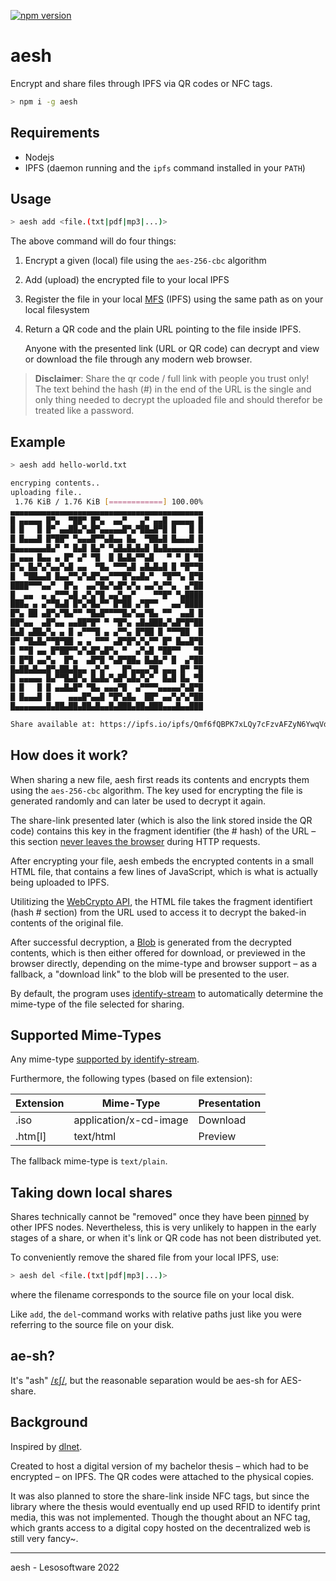 [![npm version](https://img.shields.io/npm/v/aesh)](https://www.npmjs.com/package/aesh)

# aesh

Encrypt and share files through IPFS via QR codes or NFC tags.

```bash
> npm i -g aesh
```

## Requirements

* Nodejs
* IPFS (daemon running and the `ipfs` command installed in your `PATH`)

## Usage

```bash
> aesh add <file.(txt|pdf|mp3|...)>
```

The above command will do four things:

1. Encrypt a given (local) file using the `aes-256-cbc` algorithm
2. Add (upload) the encrypted file to your local IPFS
3. Register the file in your local [MFS](https://docs.ipfs.io/concepts/file-systems/#mutable-file-system-mfs) (IPFS) using the same path as on your local filesystem
4. Return a QR code and the plain URL pointing to the file inside IPFS.

   Anyone with the presented link (URL or QR code) can decrypt and view  
   or download the file through any modern web browser.

> **Disclaimer**: Share the qr code / full link with people you trust only! The text behind the hash (#) in the end of the URL is the single and only thing needed to decrypt the uploaded file and should therefor be treated like a password.

## Example

```bash
> aesh add hello-world.txt 

encryping contents..
uploading file..
 1.76 KiB / 1.76 KiB [============] 100.00%
▄▄▄▄▄▄▄▄▄▄▄▄▄▄▄▄▄▄▄▄▄▄▄▄▄▄▄▄▄▄▄▄▄▄▄▄▄▄▄▄▄▄▄
█ ▄▄▄▄▄ █▀▄  ▀██▀ █▀▄  ▄▄▀   ▄▀ ▄▄█ ▄▄▄▄▄ █
█ █   █ █▀ ▄▄██▄▀▄█▀▄▄▄▄▄█▀▄▀██▄█▀█ █   █ █
█ █▄▄▄█ █▀██▀ ▀▄▄▄█▀▀▄█▄▄ █▄  ▀██▄█ █▄▄▄█ █
█▄▄▄▄▄▄▄█▄▀ ▀ █▄█ █▄▀ ▀▄█▄█▄█▄█ █▄█▄▄▄▄▄▄▄█
█ ▄▄▄ █▄▄ ▄ █▀ ▄▀ ▀█  █ █▄█▄▀▀▄█   ▀ ▀ █ ▀█
█▀▄ █▄▀▄▀▄▄▀▄█ ▄▄  ▀█▄ ▀▀▀▄█ ▄█▄█▄█ █ ▀█▀▀█
█  ▀██▄▄█ █▄▄▀▀▄▀▄█▀▄▄▀▀▀█▀▄▄█▄▀  ▀█▀▀▄ █▀█
████▀▀▀▄▄▀  █▀▄  ▄▄▀█▄▀▄█▀▄▀▄ ▄▄▀▄▀▀▄  ▄▀██
█  ▄▄  ▄ ▄▀▀▀▄█ ▄▀▄▀█ ▄▄▀▄▄▀    ▀▀█▀ ▀▄████
███▄ ▄ ▄▀▀█▄█ █▀▄▀█▄▀▀ █▀██ ▄▀█▀▀   ▄▄▀████
█▀▄ ██ ▄█▀▄▀█▄▀▀ ▀█▄█▀▀▀▀█▄▀▄▄▀█▄ ▀▀  ▄▄█ █
██▀▄▄  ▄█▀▄▄ ▄▄██▀█▀ ▀ ▀█▀▄ ▄█▄███▄▀▄█▀█▀██
█▄█ ▄██▄▀▄ ▄ █ ▄▀▀▀█ ▄ ▄▀▀▄ █▀██ █ ▀▀▀██  █
█▀ ▀█▄█▄▀▀█▀██ ▄ ▄ ▀▀▀ ▄█▀█▀▄▀▄▀▀ █▀ █▄▄█▀█
█ ▀▀█ ▄▄ █▀██▀▀▄▀▄█▀▄█▀▄ ▀  ▄▀▄█ ▀██▀▀   ▀█
█ █▀█ ▄▄▀▄  █▀▄  ▄█▀█ ▀▄█▀██▄ █▄█▄▀ █  ▄▀██
█▄██▄█▄▄█▀▄██▄█▄▄ ▄▀▄▀   █▀▄▄▄▄▀█ ▄▄▄ █▀ ▀█
█ ▄▄▄▄▄ █▄▀▀█▄█▀▄ █▄█▄▀▄█▀▄█▄▀▄▀  █▄█ █▄ ▀█
█ █   █ █ ▄▄█▄█▀ ▀█▄ ▄▄▄▀█  ▄▀▀▀▀▄▄▄▄▄▀▄█▀█
█ █▄▄▄█ █    ▄▄▄█▀▄▄█ ▀█▀▄█▄  ██▀ ▄▄▀▄▀▄▀██
█▄▄▄▄▄▄▄█▄██▄██▄██▄█▄▄█▄███▄██▄███▄▄▄█▄▄███

Share available at: https://ipfs.io/ipfs/Qmf6fQBPK7xLQy7cFzvAFZyN6YwqVdTcgyFoWboZoFTEpf#mVkPOFpkQoJgV1hSxRQlVvMgj7+O2E1zvy1qt1984fM=
```

## How does it work?

When sharing a new file, aesh first reads its contents and encrypts them using the `aes-256-cbc` algorithm. The key used for encrypting the file is generated randomly and can later be used to decrypt it again.

The share-link presented later (which is also the link stored inside the QR code) contains this key in the fragment identifier (the # hash) of the URL – this section [never leaves the browser](https://www.rfc-editor.org/rfc/rfc2396#section-4) during HTTP requests.

After encrypting your file, aesh embeds the encrypted contents in a small HTML file, that contains a few lines of JavaScript, which is what is actually being uploaded to IPFS.

Utilitizing the [WebCrypto API](https://developer.mozilla.org/en-US/docs/Web/API/SubtleCrypto/decrypt), the HTML file takes the fragment identifiert (hash # section) from the URL used to access it to decrypt the baked-in contents of the original file.

After successful decryption, a [Blob](https://developer.mozilla.org/en-US/docs/Web/API/Blob) is generated from the decrypted contents, which is then either offered for download, or previewed in the browser directly, depending on the mime-type and browser support – as a fallback, a "download link" to the blob will be presented to the user.

By default, the program uses [identify-stream](https://www.npmjs.com/package/identify-stream) to automatically determine the mime-type of the file selected for sharing.

## Supported Mime-Types

Any mime-type [supported by identify-stream](https://www.npmjs.com/package/identify-stream#user-content-supported-file-types).

Furthermore, the following types (based on file extension):

| Extension | Mime-Type              | Presentation |
| --------- | ---------------------- | ------------ |
| .iso      | application/x-cd-image | Download     |
| .htm[l]   | text/html              | Preview      |

The fallback mime-type is `text/plain`.

## Taking down local shares

Shares technically cannot be "removed" once they have been [pinned](https://docs.ipfs.io/how-to/pin-files/) by other IPFS nodes. Nevertheless, this is very unlikely to happen in the early stages of a share, or when it's link or QR code has not been distributed yet.

To conveniently remove the shared file from your local IPFS, use:

```bash
> aesh del <file.(txt|pdf|mp3|...)>
```

where the filename corresponds to the source file on your local disk.

Like `add`, the `del`-command works with relative paths just like you were referring to the source file on your disk.

## ae-sh?

It's "ash" [/ɛʃ/](https://itinerarium.github.io/phoneme-synthesis/?w=/ɛʃ/), but the reasonable separation would be aes-sh for AES-share.

## Background

Inspired by [dlnet](https://github.com/ovanwijk/dlnet).

Created to host a digital version of my bachelor thesis – which had to be encrypted – on IPFS. The QR codes were attached to the physical copies.

It was also planned to store the share-link inside NFC tags, but since the library where the thesis would eventually end up used RFID to identify print media, this was not implemented. Though the thought about an NFC tag, which grants access to a digital copy hosted on the decentralized web is still very fancy~.

---
aesh - Lesosoftware 2022